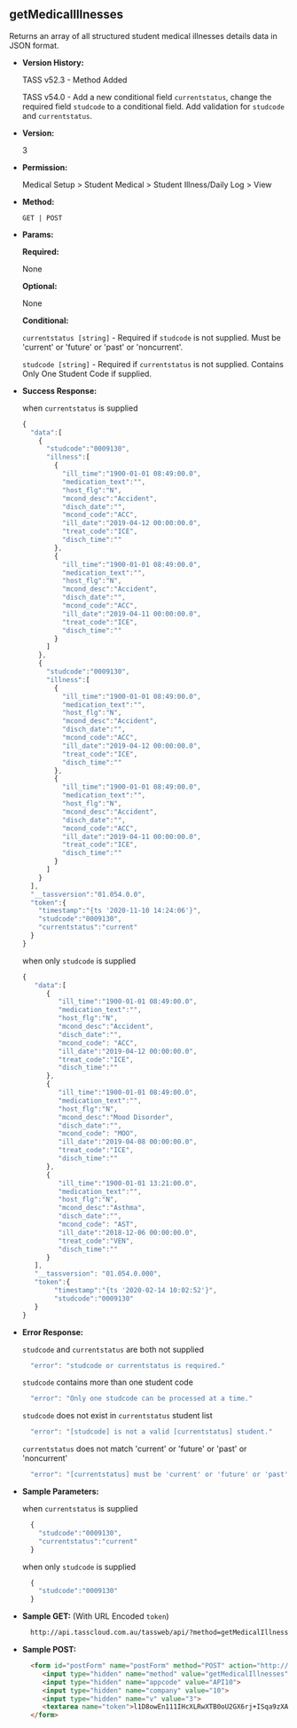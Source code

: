 **getMedicalIllnesses**
----
  Returns an array of all structured student medical illnesses details data in JSON format.
  
* **Version History:**

  TASS v52.3 - Method Added

  TASS v54.0 - Add a new conditional field `currentstatus`, change the required field `studcode` to a conditional field. Add validation for `studcode` and `currentstatus`.

* **Version:**

  3

* **Permission:**

  Medical Setup > Student Medical > Student Illness/Daily Log > View

* **Method:**

  `GET | POST`
  
*  **Params:**

   **Required:**

   None

   **Optional:**

   None

   **Conditional:**

    `currentstatus [string]` - Required if `studcode` is not supplied. Must be 'current' or 'future' or 'past' or 'noncurrent'.
 
    `studcode [string]` - Required if `currentstatus` is not supplied. Contains Only One Student Code if supplied.

* **Success Response:**

    when `currentstatus` is supplied
    ```javascript
    {
      "data":[
        {
          "studcode":"0009130",
          "illness":[
            {
              "ill_time":"1900-01-01 08:49:00.0",
              "medication_text":"",
              "host_flg":"N",
              "mcond_desc":"Accident",
              "disch_date":"",
              "mcond_code":"ACC",
              "ill_date":"2019-04-12 00:00:00.0",
              "treat_code":"ICE",
              "disch_time":""
            },
            {
              "ill_time":"1900-01-01 08:49:00.0",
              "medication_text":"",
              "host_flg":"N",
              "mcond_desc":"Accident",
              "disch_date":"",
              "mcond_code":"ACC",
              "ill_date":"2019-04-11 00:00:00.0",
              "treat_code":"ICE",
              "disch_time":""
            }
          ]
        },
        {
          "studcode":"0009130",
          "illness":[
            {
              "ill_time":"1900-01-01 08:49:00.0",
              "medication_text":"",
              "host_flg":"N",
              "mcond_desc":"Accident",
              "disch_date":"",
              "mcond_code":"ACC",
              "ill_date":"2019-04-12 00:00:00.0",
              "treat_code":"ICE",
              "disch_time":""
            },
            {
              "ill_time":"1900-01-01 08:49:00.0",
              "medication_text":"",
              "host_flg":"N",
              "mcond_desc":"Accident",
              "disch_date":"",
              "mcond_code":"ACC",
              "ill_date":"2019-04-11 00:00:00.0",
              "treat_code":"ICE",
              "disch_time":""
            }
          ]
        }
      ],
      "__tassversion":"01.054.0.0",
      "token":{
        "timestamp":"{ts '2020-11-10 14:24:06'}",
        "studcode":"0009130",
        "currentstatus":"current"
      }
    }
    ```

    when only `studcode` is supplied
    ```javascript
    { 
       "data":[ 
          { 
             "ill_time":"1900-01-01 08:49:00.0",
             "medication_text":"",
             "host_flg":"N",
             "mcond_desc":"Accident",
             "disch_date":"",
             "mcond_code": "ACC",
             "ill_date":"2019-04-12 00:00:00.0",
             "treat_code":"ICE",
             "disch_time":""
          },
          { 
             "ill_time":"1900-01-01 08:49:00.0",
             "medication_text":"",
             "host_flg":"N",
             "mcond_desc":"Mood Disorder",
             "disch_date":"",
             "mcond_code": "MOO",
             "ill_date":"2019-04-08 00:00:00.0",
             "treat_code":"ICE",
             "disch_time":""
          },
          { 
             "ill_time":"1900-01-01 13:21:00.0",
             "medication_text":"",
             "host_flg":"N",
             "mcond_desc":"Asthma",
             "disch_date":"",
             "mcond_code": "AST",
             "ill_date":"2018-12-06 00:00:00.0",
             "treat_code":"VEN",
             "disch_time":""
          }
       ],
       "__tassversion": "01.054.0.000",
       "token":{ 
            "timestamp":"{ts '2020-02-14 10:02:52'}",
            "studcode":"0009130"
       }
    }
    ```
 
* **Error Response:**

    `studcode` and `currentstatus` are both not supplied
    ```javascript
      "error": "studcode or currentstatus is required."
    ```

    `studcode` contains more than one student code
    ```javascript
      "error": "Only one studcode can be processed at a time."
    ```

    `studcode` does not exist in `currentstatus` student list
    ```javascript
      "error": "[studcode] is not a valid [currentstatus] student."
    ```

    `currentstatus` does not match 'current' or 'future' or 'past' or 'noncurrent'
    ```javascript
      "error": "[currentstatus] must be 'current' or 'future' or 'past' or 'noncurrent'."
    ```

* **Sample Parameters:**

    when `currentstatus` is supplied
  ```javascript
    {
      "studcode":"0009130",
      "currentstatus":"current"
    }
  ```

    when only `studcode` is supplied
  ```javascript
    {
      "studcode":"0009130"
    }
  ```

* **Sample GET:** (With URL Encoded `token`)

  ```HTML
    http://api.tasscloud.com.au/tassweb/api/?method=getMedicalIllnesses&appcode=API10&company=10&v=3&token=l1D8owEn111IHcXLRwXTB0oU2GX6rj%2BISqa9zXA8We3J3mwgjW5pdUvFK3%2FIZ4mJ4bMyfKTmEoup%2B3tTE9GeLQ%3D%3D
  ```
  
* **Sample POST:**

  ```HTML
    <form id="postForm" name="postForm" method="POST" action="http://api.tasscloud.com.au/tassweb/api/">
       <input type="hidden" name="method" value="getMedicalIllnesses">
       <input type="hidden" name="appcode" value="API10">
       <input type="hidden" name="company" value="10">
       <input type="hidden" name="v" value="3">
       <textarea name="token">l1D8owEn111IHcXLRwXTB0oU2GX6rj+ISqa9zXA8We3J3mwgjW5pdUvFK3/IZ4mJ4bMyfKTmEoup+3tTE9GeLQ==</textarea>
    </form>
  ```
